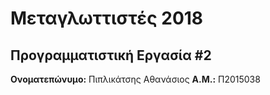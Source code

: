 # Μεταγλωττιστές 2018
## Προγραμματιστική Εργασία #2

**Ονοματεπώνυμο:** Πιπλικάτσης Αθανάσιος
**Α.Μ.:** Π2015038


